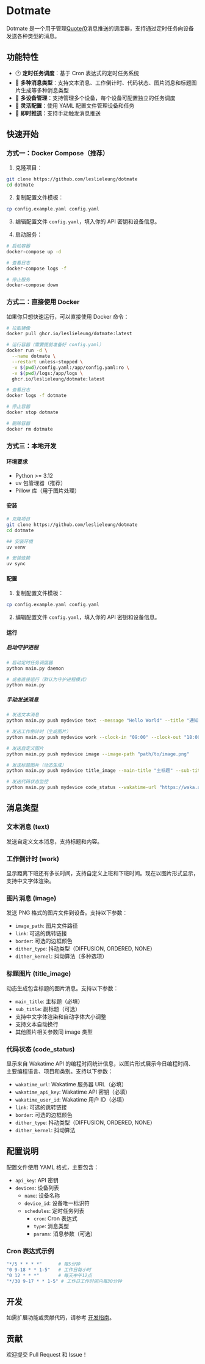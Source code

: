 # Dotmate

Dotmate 是一个用于管理[Quote/0](https://dot.mindreset.tech/product/quote)消息推送的调度器，支持通过定时任务向设备发送各种类型的消息。

## 功能特性

- 🕐 **定时任务调度**：基于 Cron 表达式的定时任务系统
- 💬 **多种消息类型**：支持文本消息、工作倒计时、代码状态、图片消息和标题图片生成等多种消息类型
- 🎯 **多设备管理**：支持管理多个设备，每个设备可配置独立的任务调度
- 🔧 **灵活配置**：使用 YAML 配置文件管理设备和任务
- 🚀 **即时推送**：支持手动触发消息推送

## 快速开始

### 方式一：Docker Compose（推荐）

1. 克隆项目：
```bash
git clone https://github.com/leslieleung/dotmate
cd dotmate
```

2. 复制配置文件模板：
```bash
cp config.example.yaml config.yaml
```

3. 编辑配置文件 `config.yaml`，填入你的 API 密钥和设备信息。

4. 启动服务：
```bash
# 启动容器
docker-compose up -d

# 查看日志
docker-compose logs -f

# 停止服务
docker-compose down
```

### 方式二：直接使用 Docker

如果你只想快速运行，可以直接使用 Docker 命令：

```bash
# 拉取镜像
docker pull ghcr.io/leslieleung/dotmate:latest

# 运行容器（需要提前准备好 config.yaml）
docker run -d \
  --name dotmate \
  --restart unless-stopped \
  -v $(pwd)/config.yaml:/app/config.yaml:ro \
  -v $(pwd)/logs:/app/logs \
  ghcr.io/leslieleung/dotmate:latest

# 查看日志
docker logs -f dotmate

# 停止容器
docker stop dotmate

# 删除容器
docker rm dotmate
```

### 方式三：本地开发

#### 环境要求
- Python >= 3.12
- uv 包管理器（推荐）
- Pillow 库（用于图片处理）

#### 安装

```bash
# 克隆项目
git clone https://github.com/leslieleung/dotmate
cd dotmate

## 安装环境
uv venv

# 安装依赖
uv sync
```

#### 配置

1. 复制配置文件模板：
```bash
cp config.example.yaml config.yaml
```

2. 编辑配置文件 `config.yaml`，填入你的 API 密钥和设备信息。

#### 运行

##### 启动守护进程
```bash
# 启动定时任务调度器
python main.py daemon

# 或者直接运行（默认为守护进程模式）
python main.py
```

##### 手动发送消息
```bash
# 发送文本消息
python main.py push mydevice text --message "Hello World" --title "通知"

# 发送工作倒计时（生成图片）
python main.py push mydevice work --clock-in "09:00" --clock-out "18:00"

# 发送自定义图片
python main.py push mydevice image --image-path "path/to/image.png"

# 发送标题图片（动态生成）
python main.py push mydevice title_image --main-title "主标题" --sub-title "副标题"

# 发送代码状态监控
python main.py push mydevice code_status --wakatime-url "https://waka.ameow.xyz" --wakatime-api-key "your-key" --wakatime-user-id "username"
```

## 消息类型

### 文本消息 (text)
发送自定义文本消息，支持标题和内容。

### 工作倒计时 (work)
显示距离下班还有多长时间，支持自定义上班和下班时间。现在以图片形式显示，支持中文字体渲染。

### 图片消息 (image)
发送 PNG 格式的图片文件到设备。支持以下参数：
- `image_path`: 图片文件路径
- `link`: 可选的跳转链接
- `border`: 可选的边框颜色
- `dither_type`: 抖动类型（DIFFUSION, ORDERED, NONE）
- `dither_kernel`: 抖动算法（多种选项）

### 标题图片 (title_image)
动态生成包含标题的图片消息。支持以下参数：
- `main_title`: 主标题（必填）
- `sub_title`: 副标题（可选）
- 支持中文字体渲染和自动字体大小调整
- 支持文本自动换行
- 其他图片相关参数同 image 类型

### 代码状态 (code_status)
显示来自 Wakatime API 的编程时间统计信息，以图片形式展示今日编程时间、主要编程语言、项目和类别。支持以下参数：
- `wakatime_url`: Wakatime 服务器 URL（必填）
- `wakatime_api_key`: Wakatime API 密钥（必填）
- `wakatime_user_id`: Wakatime 用户 ID（必填）
- `link`: 可选的跳转链接
- `border`: 可选的边框颜色
- `dither_type`: 抖动类型（DIFFUSION, ORDERED, NONE）
- `dither_kernel`: 抖动算法

## 配置说明

配置文件使用 YAML 格式，主要包含：

- `api_key`: API 密钥
- `devices`: 设备列表
  - `name`: 设备名称
  - `device_id`: 设备唯一标识符
  - `schedules`: 定时任务列表
    - `cron`: Cron 表达式
    - `type`: 消息类型
    - `params`: 消息参数（可选）

### Cron 表达式示例

```bash
"*/5 * * * *"      # 每5分钟
"0 9-18 * * 1-5"   # 工作日每小时
"0 12 * * *"       # 每天中午12点
"*/30 9-17 * * 1-5" # 工作日工作时间内每30分钟
```

## 开发

如需扩展功能或贡献代码，请参考 [开发指南](DEVELOPMENT.md)。

## 贡献

欢迎提交 Pull Request 和 Issue！